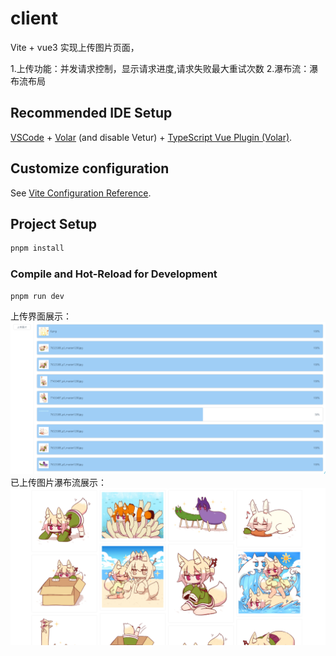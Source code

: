 # client
 
Vite + vue3 实现上传图片页面，

1.上传功能：并发请求控制，显示请求进度,请求失败最大重试次数
2.瀑布流：瀑布流布局

## Recommended IDE Setup

[VSCode](https://code.visualstudio.com/) + [Volar](https://marketplace.visualstudio.com/items?itemName=Vue.volar) (and disable Vetur) + [TypeScript Vue Plugin (Volar)](https://marketplace.visualstudio.com/items?itemName=Vue.vscode-typescript-vue-plugin).

## Customize configuration

See [Vite Configuration Reference](https://vitejs.dev/config/).

## Project Setup

```sh
pnpm install
```

### Compile and Hot-Reload for Development

```sh
pnpm run dev
```
上传界面展示：
![alt text](image.png)
已上传图片瀑布流展示：
![alt text](image-1.png)